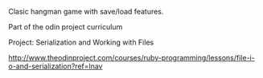 Clasic hangman game with save/load features.

Part of the odin project curriculum

Project: Serialization and Working with Files

http://www.theodinproject.com/courses/ruby-programming/lessons/file-i-o-and-serialization?ref=lnav